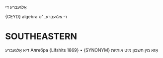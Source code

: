 אַלגעברע
די

{CEYD}
algebra	די אַלגעברע, ־ס

SOUTHEASTERN
==============

דיא אַלגעברע Алге́бра {Lifshits 1869}
	•	{SYNONYM} אַזא מין חשבון מיט אותיות
